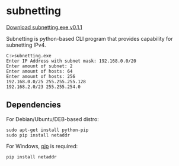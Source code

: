 # subnetting

[Download subnetting.exe v0.1.1](https://github.com/pe3zx/subnetting/releases/tag/v0.1.1)

Subnetting is python-based CLI program that provides capability for subnetting IPv4.

```
C:>subnetting.exe
Enter IP Address with subnet mask: 192.168.0.0/20
Enter amount of subnet: 2
Enter amount of hosts: 64
Enter amount of hosts: 256
192.168.0.0/25 255.255.255.128
192.168.2.0/23 255.255.254.0
```

## Dependencies

For Debian/Ubuntu/DEB-based distro:

```
sudo apt-get install python-pip
sudo pip install netaddr
```
For Windows, [pip](https://pip.pypa.io/en/latest/installing.html) is required:

```
pip install netaddr
```
